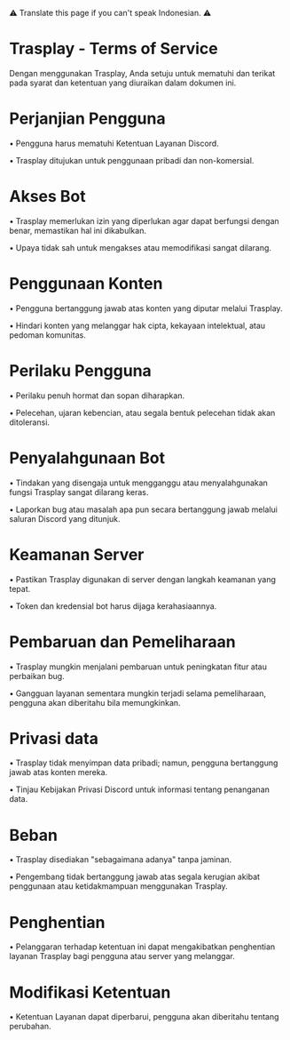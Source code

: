 ⚠️ Translate this page if you can't speak Indonesian. ⚠️

# Trasplay - Terms of Service
Dengan menggunakan Trasplay, Anda setuju untuk mematuhi dan terikat pada syarat dan ketentuan yang diuraikan dalam dokumen ini. 

# Perjanjian Pengguna

• Pengguna harus mematuhi Ketentuan Layanan Discord.

• Trasplay ditujukan untuk penggunaan pribadi dan non-komersial.

# Akses Bot

• Trasplay memerlukan izin yang diperlukan agar dapat berfungsi dengan benar, memastikan hal ini dikabulkan.

• Upaya tidak sah untuk mengakses atau memodifikasi sangat dilarang.

# Penggunaan Konten

• Pengguna bertanggung jawab atas konten yang diputar melalui Trasplay.

• Hindari konten yang melanggar hak cipta, kekayaan intelektual, atau pedoman komunitas.

# Perilaku Pengguna

• Perilaku penuh hormat dan sopan diharapkan.

• Pelecehan, ujaran kebencian, atau segala bentuk pelecehan tidak akan ditoleransi.

# Penyalahgunaan Bot

• Tindakan yang disengaja untuk mengganggu atau menyalahgunakan fungsi Trasplay sangat dilarang keras.

• Laporkan bug atau masalah apa pun secara bertanggung jawab melalui saluran Discord yang ditunjuk.

# Keamanan Server

• Pastikan Trasplay digunakan di server dengan langkah keamanan yang tepat.

• Token dan kredensial bot harus dijaga kerahasiaannya.

# Pembaruan dan Pemeliharaan

• Trasplay mungkin menjalani pembaruan untuk peningkatan fitur atau perbaikan bug.

• Gangguan layanan sementara mungkin terjadi selama pemeliharaan, pengguna akan diberitahu bila memungkinkan.

# Privasi data

• Trasplay tidak menyimpan data pribadi; namun, pengguna bertanggung jawab atas konten mereka.

• Tinjau Kebijakan Privasi Discord untuk informasi tentang penanganan data.

# Beban

• Trasplay disediakan "sebagaimana adanya" tanpa jaminan.

• Pengembang tidak bertanggung jawab atas segala kerugian akibat penggunaan atau ketidakmampuan menggunakan Trasplay.

# Penghentian

• Pelanggaran terhadap ketentuan ini dapat mengakibatkan penghentian layanan Trasplay bagi pengguna atau server yang melanggar.

# Modifikasi Ketentuan

• Ketentuan Layanan dapat diperbarui, pengguna akan diberitahu tentang perubahan.
